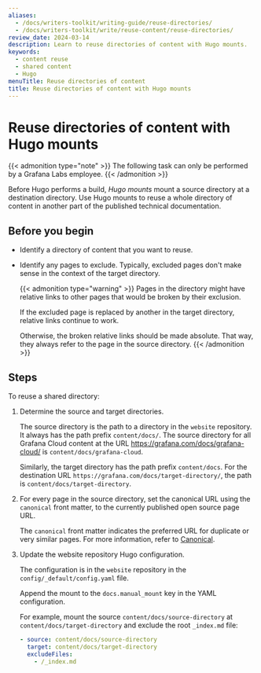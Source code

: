 ```yaml
---
aliases:
  - /docs/writers-toolkit/writing-guide/reuse-directories/
  - /docs/writers-toolkit/write/reuse-content/reuse-directories/
review_date: 2024-03-14
description: Learn to reuse directories of content with Hugo mounts.
keywords:
  - content reuse
  - shared content
  - Hugo
menuTitle: Reuse directories of content
title: Reuse directories of content with Hugo mounts
---
```


# Reuse directories of content with Hugo mounts

{{< admonition type="note" >}}
The following task can only be performed by a Grafana Labs employee.
{{< /admonition >}}

Before Hugo performs a build, _Hugo mounts_ mount a source directory at a destination directory.
Use Hugo mounts to reuse a whole directory of content in another part of the published technical documentation.

## Before you begin

- Identify a directory of content that you want to reuse.
- Identify any pages to exclude.
  Typically, excluded pages don't make sense in the context of the target directory.

  {{< admonition type="warning" >}}
  Pages in the directory might have relative links to other pages that would be broken by their exclusion.

  If the excluded page is replaced by another in the target directory, relative links continue to work.

  Otherwise, the broken relative links should be made absolute.
  That way, they always refer to the page in the source directory.
  {{< /admonition >}}

## Steps

To reuse a shared directory:

1. Determine the source and target directories.

   The source directory is the path to a directory in the `website` repository.
   It always has the path prefix `content/docs/`.
   The source directory for all Grafana Cloud content at the URL https://grafana.com/docs/grafana-cloud/ is `content/docs/grafana-cloud`.

   Similarly, the target directory has the path prefix `content/docs`.
   For the destination URL `https://grafana.com/docs/target-directory/`, the path is `content/docs/target-directory`.

1. For every page in the source directory, set the canonical URL using the `canonical` front matter, to the currently published open source page URL.

   The `canonical` front matter indicates the preferred URL for duplicate or very similar pages.
   For more information, refer to [Canonical](https://grafana.com/docs/writers-toolkit/write/front-matter/#canonical).

1. Update the website repository Hugo configuration.

   The configuration is in the `website` repository in the `config/_default/config.yaml` file.

   Append the mount to the `docs.manual_mount` key in the YAML configuration.

   For example, mount the source `content/docs/source-directory` at `content/docs/target-directory` and exclude the root `_index.md` file:

   ```yaml
   - source: content/docs/source-directory
     target: content/docs/target-directory
     excludeFiles:
       - /_index.md
   ```
